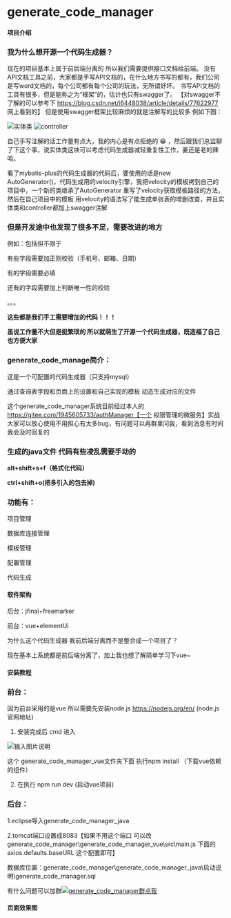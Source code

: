 # generate_code_manager

#### 项目介绍

### 我为什么想开源一个代码生成器？


现在的项目基本上属于前后端分离的 所以我们需要提供接口文档给前端。
没有API文档工具之前，大家都是手写API文档的，在什么地方书写的都有，我们公司是写word文档的，每个公司都有每个公司的玩法，无所谓好坏。
书写API文档的工具有很多，但是能称之为“框架”的，估计也只有swagger了。
【对swagger不了解的可以参考下 https://blog.csdn.net/i6448038/article/details/77622977 网上看到的】
但是使用swagger框架比较麻烦的就是注解写的比较多 例如下图：

![实体类](https://images.gitee.com/uploads/images/2018/0822/112702_23817e62_535567.png "实体类")
![controller](https://images.gitee.com/uploads/images/2018/0822/112803_214ff158_535567.png "controller")


自己手写注解的话工作量有点大，我的内心是有点拒绝的 :grin: ，然后跟我们总监聊了下这个事，说实体类这块可以考虑代码生成器减轻重复性工作，姜还是老的辣哈。


看了mybatis-plus的代码生成器的代码后，要使用的话是new AutoGenerator()，代码生成用的velocity引擎，我把velocity的模板拷到自己的项目中，一个新的类继承了AutoGenerator 重写了velocity获取模板路径的方法，然后在自己项目中的模板 用velocity的语法写了能生成单张表的增删改查，并且实体类和controller都加上swagger注解



### 但是开发途中也发现了很多不足，需要改进的地方
 
例如：包括但不限于

有些字段需要加正则校验（手机号、邮箱、日期）

有的字段需要必填

还有的字段需要加上判断唯一性的校验

。。。


 **这些都是我们手工需要增加的代码！！！** 


 **虽说工作量不大但是挺繁琐的 所以就萌生了开源一个代码生成器，既造福了自己也方便大家** 


### generate_code_manage简介：

这是一个可配置的代码生成器（只支持mysql）

通过查询表字段和页面上的设置和自己实现的模板  动态生成对应的文件

这个generate_code_manager系统目前经过本人的 https://gitee.com/1945605733/authManager【一个 权限管理的微服务】实战
大家可以放心使用不用担心有太多bug，有问题可以再群里问我，看到消息有时间我会及时回复的


### 生成的java文件 代码有些凌乱需要手动的 

 **alt+shift+s+f（格式化代码）**  

 **ctrl+shift+o(把多引入的包去掉)** 


### 功能有：


项目管理

数据库连接管理

模板管理

配置管理

代码生成



#### 软件架构
后台：jfinal+freemarker

前台：vue+elementUi


为什么这个代码生成器 我前后端分离而不是整合成一个项目了？

现在基本上系统都是前后端分离了，加上我也想了解简单学习下vue~


#### 安装教程

### 前台：

因为前台采用的是vue 所以需要先安装node.js
https://nodejs.org/en/  (node.js官网地址)

1. 安装完成后  cmd 进入

![输入图片说明](https://images.gitee.com/uploads/images/2018/0821/101326_ea2c4bc8_535567.png "屏幕截图.png") 

这个 generate_code_manager_vue文件夹下面  执行npm install （下载vue依赖的组件）


2. 在执行 npm run dev (启动vue项目)


### 后台：

1.eclipse导入generate_code_manager_java

2.tomcat端口设置成8083【如果不用这个端口 可以改 generate_code_manager\generate_code_manager_vue\src\main.js 下面的axios.defaults.baseURL 这个配置即可】



数据库位置：generate_code_manager\generate_code_manager_java\启动说明\generate_code_manager.sql

有什么问题可以加群<a target="_blank" href="//shang.qq.com/wpa/qunwpa?idkey=97f1b0f6f636df40cceadad80a177d0439746b6d8f1ecf8ff1d428639ae61ba3"><img border="0" src="//pub.idqqimg.com/wpa/images/group.png" alt="generate_code_manager群" title="generate_code_manager群">点我</a>


#### 页面效果图





